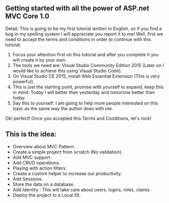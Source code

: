 ## Getting started with all the power of ASP.net MVC Core 1.0

Detail:
This is going to be my first tutorial written in English, so if you find a bug in my spelling system I will appreciate you report it to me!
Well, first we need to accept the terms and conditions in order to continue with this tutorial:

1.  Focus your attention first on this tutorial and after you complete it you will create it by your own.
2.  The tools we need are: Visual Studio Community Edition 2015 (Later on I would like to achieve this using Visual Studio Code).
3.  On Visual Studio CE 2015, install Web Essential Extension (This is very powerful).
4.  This is just the starting point, promise with yourself to expand, keep this in mind: Today I will better than yesterday and tomorrow better than today.
5.  Say this to yourself: I am going to help more people interested on this topic as the same way the author does with me.

Ok! perfect! Once you accepted this Terms and Conditions, let's rock!

This is the idea:
--------------------------
* Overview about MVC Pattern.
* Create a simple project from scratch (No validation).
* Add MVC support.
* Add CRUD operations.
* Playing with action filters.
* Create a custom helper to increase our productivity.
* Add Sessions.
* Store the data on a database.
* Add Identity : This will take care about users, logins, roles, claims. 
* Deploy the project to a Local IIS.
